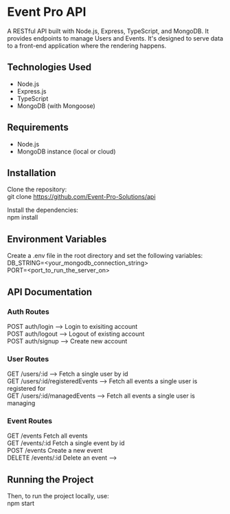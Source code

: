 # Event Pro API

A RESTful API built with Node.js, Express, TypeScript, and MongoDB. It provides endpoints to manage Users and Events. It's designed to serve data to a front-end application where the rendering happens.

## Technologies Used

-   Node.js
-   Express.js
-   TypeScript
-   MongoDB (with Mongoose)

## Requirements

-   Node.js
-   MongoDB instance (local or cloud)

## Installation

Clone the repository:  
git clone https://github.com/Event-Pro-Solutions/api

Install the dependencies:  
npm install

## Environment Variables

Create a .env file in the root directory and set the following variables:  
DB_STRING=<your_mongodb_connection_string>  
PORT=<port_to_run_the_server_on>

## API Documentation

### Auth Routes

POST auth/login --> Login to exisiting account  
POST auth/logout --> Logout of existing account  
POST auth/signup --> Create new account

### User Routes

GET /users/:id --> Fetch a single user by id  
GET /users/:id/registeredEvents --> Fetch all events a single user is registered for  
GET /users/:id/managedEvents --> Fetch all events a single user is managing

### Event Routes

GET /events Fetch all events  
GET /events/:id Fetch a single event by id  
POST /events Create a new event  
DELETE /events/:id Delete an event -->

## Running the Project

Then, to run the project locally, use:  
npm start
